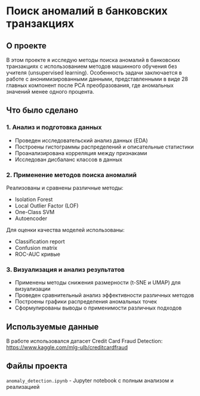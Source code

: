 # Поиск аномалий в банковских транзакциях

## О проекте
В этом проекте я исследую методы поиска аномалий в банковских транзакциях с использованием методов машинного обучения без учителя (unsupervised learning). Особенность задачи заключается в работе с анонимизированными данными, представленными в виде 28 главных компонент после PCA преобразования, где аномальных значений менее одного процента.

## Что было сделано

### 1. Анализ и подготовка данных
- Проведен исследовательский анализ данных (EDA)
- Построены гистограммы распределений и описательные статистики
- Проанализирована корреляция между признаками
- Исследован дисбаланс классов в данных

### 2. Применение методов поиска аномалий
Реализованы и сравнены различные методы:
- Isolation Forest
- Local Outlier Factor (LOF)
- One-Class SVM
- Autoencoder

Для оценки качества моделей использованы:
- Classification report
- Confusion matrix
- ROC-AUC кривые

### 3. Визуализация и анализ результатов
- Применены методы снижения размерности (t-SNE и UMAP) для визуализации
- Проведен сравнительный анализ эффективности различных методов
- Построены графики распределения аномальных точек
- Сформулированы выводы о применимости различных подходов

## Используемые данные
В работе использовался датасет Credit Card Fraud Detection:
https://www.kaggle.com/mlg-ulb/creditcardfraud

## Файлы проекта
`anomaly_detection.ipynb` - Jupyter notebook с полным анализом и реализацией

